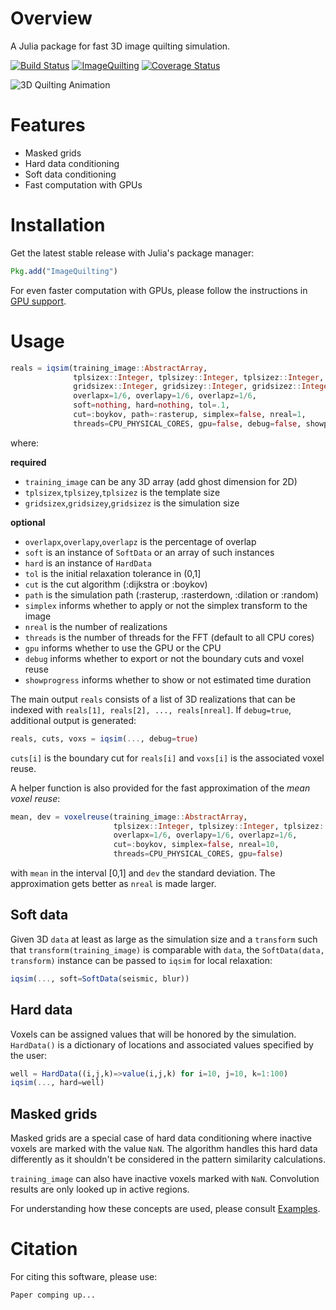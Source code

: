 # Overview

A Julia package for fast 3D image quilting simulation.

[![Build Status](https://travis-ci.org/juliohm/ImageQuilting.jl.svg?branch=master)](https://travis-ci.org/juliohm/ImageQuilting.jl)
[![ImageQuilting](http://pkg.julialang.org/badges/ImageQuilting_0.5.svg)](http://pkg.julialang.org/?pkg=ImageQuilting)
[![Coverage Status](https://coveralls.io/repos/juliohm/ImageQuilting.jl/badge.svg?branch=master)](https://coveralls.io/r/juliohm/ImageQuilting.jl?branch=master)

![3D Quilting Animation](images/quilting.gif)

# Features

- Masked grids
- Hard data conditioning
- Soft data conditioning
- Fast computation with GPUs

# Installation

Get the latest stable release with Julia's package manager:

```julia
Pkg.add("ImageQuilting")
```

For even faster computation with GPUs, please follow the instructions in [GPU support](gpu-support.md).

# Usage

```julia
reals = iqsim(training_image::AbstractArray,
              tplsizex::Integer, tplsizey::Integer, tplsizez::Integer,
              gridsizex::Integer, gridsizey::Integer, gridsizez::Integer;
              overlapx=1/6, overlapy=1/6, overlapz=1/6,
              soft=nothing, hard=nothing, tol=.1,
              cut=:boykov, path=:rasterup, simplex=false, nreal=1,
              threads=CPU_PHYSICAL_CORES, gpu=false, debug=false, showprogress=false)
```

where:

**required**

* `training_image` can be any 3D array (add ghost dimension for 2D)
* `tplsizex`,`tplsizey`,`tplsizez` is the template size
* `gridsizex`,`gridsizey`,`gridsizez` is the simulation size

**optional**

* `overlapx`,`overlapy`,`overlapz` is the percentage of overlap
* `soft` is an instance of `SoftData` or an array of such instances
* `hard` is an instance of `HardData`
* `tol` is the initial relaxation tolerance in (0,1]
* `cut` is the cut algorithm (:dijkstra or :boykov)
* `path` is the simulation path (:rasterup, :rasterdown, :dilation or :random)
* `simplex` informs whether to apply or not the simplex transform to the image
* `nreal` is the number of realizations
* `threads` is the number of threads for the FFT (default to all CPU cores)
* `gpu` informs whether to use the GPU or the CPU
* `debug` informs whether to export or not the boundary cuts and voxel reuse
* `showprogress` informs whether to show or not estimated time duration

The main output `reals` consists of a list of 3D realizations that can be indexed with
`reals[1], reals[2], ..., reals[nreal]`. If `debug=true`, additional output is generated:

```julia
reals, cuts, voxs = iqsim(..., debug=true)
```

`cuts[i]` is the boundary cut for `reals[i]` and `voxs[i]` is the associated voxel reuse.

A helper function is also provided for the fast approximation of the *mean voxel reuse*:

```julia
mean, dev = voxelreuse(training_image::AbstractArray,
                       tplsizex::Integer, tplsizey::Integer, tplsizez::Integer;
                       overlapx=1/6, overlapy=1/6, overlapz=1/6,
                       cut=:boykov, simplex=false, nreal=10,
                       threads=CPU_PHYSICAL_CORES, gpu=false)
```

with `mean` in the interval [0,1] and `dev` the standard deviation. The approximation
gets better as `nreal` is made larger.

## Soft data

Given 3D `data` at least as large as the simulation size and a `transform` such that
`transform(training_image)` is comparable with `data`, the `SoftData(data, transform)`
instance can be passed to `iqsim` for local relaxation:

```julia
iqsim(..., soft=SoftData(seismic, blur))
```

## Hard data

Voxels can be assigned values that will be honored by the simulation. `HardData()` is a dictionary of locations and associated values specified by the user:

```julia
well = HardData((i,j,k)=>value(i,j,k) for i=10, j=10, k=1:100)
iqsim(..., hard=well)
```

## Masked grids

Masked grids are a special case of hard data conditioning where inactive voxels are marked with the value `NaN`. The algorithm handles this hard data differently as it shouldn't be considered in the pattern similarity calculations.

`training_image` can also have inactive voxels marked with `NaN`. Convolution results are only looked up in active regions.

For understanding how these concepts are used, please consult [Examples](examples.md).

# Citation

For citing this software, please use:

```latex
Paper comping up...
```
